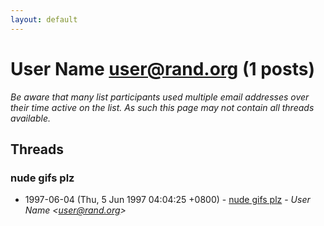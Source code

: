 ```yaml
---
layout: default
---
```


# User Name <user@rand.org> (1 posts)

_Be aware that many list participants used multiple email addresses over their time active on the list. As such this page may not contain all threads available._

## Threads

### nude gifs plz
+ 1997-06-04 (Thu, 5 Jun 1997 04:04:25 +0800) - [nude gifs plz](/archive/1997/06/88356e86583ce9bcf8067e9f40087bb3fffe6c373dfc2eda6e82c4d03f154ff7) - _User Name \<user@rand.org\>_

